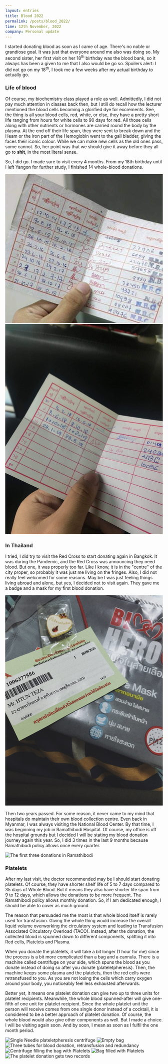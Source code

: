 ```yaml
---
layout: entries
title: Blood 2022
permalink: /posts/blood_2022/
time: 12th November, 2022
company: Personal update
---
```



I started donating blood as soon as I came of age. There's no noble or grandiose goal. It was just that everyone around me also was doing so. My second sister, her first visit on her 18<sup>th</sup> birthday was the blood bank, so it always has been a given to me that I also would be go so. Spoilers alert: I did not go on my 18<sup>th</sup>, I took me a few weeks after my actual birthday to actually go. <span />

### Life of blood

Of course, my biochemistry class played a role as well. Admittedly, I did not pay much attention in classes back then, but I still do recall how the lecturer mentioned the blood cells becoming a glorified dye for excrements. See, the thing is all your blood cells, red, white, or else, they have a pretty short life ranging from hours for white cells to 90 days for red. All those cells along with other nutrients or hormones are carried round the body by the plasma. At the end off their life span, they were sent to break down and the Heam or the iron part of the Hemoglobin went to the gall bladder, giving the faces their iconic colour. While we can make new cells as the old ones pass, some cannot. So, her point was that we should give it away before they all go to **shit**, in the most literal sense.

So, I did go. I made sure to visit every 4 months. From my 18th birthday until I left Yangon for further study, I finished 14 whole-blood donations.

<div id="gallery">
	<img src="/assets/photos/blood_mm1.JPG" title="The first ten records" alt="The first ten records"/>
	<img src="/assets/photos/blood_mm2.JPG" title="The last four records in Myanmar" alt="The last four records in Myanmar"/>
</div>

### In Thailand

I tried, I did try to visit the Red Cross to start donating again in Bangkok. It was during the Pandemic, and the Red Cross was announcing they need blood. But one, it was properly too far. Like I know, it is in the "centre" of the city proper, so probably it was just me living on the fringes. Also, I did not really feel welcomed for some reasons. May be I was just feeling things living abroad and alone, but yes, I decided not to visit again. They gave me a badge and a mask for my first blood donation.

<div id="gallery">
	<img src="/assets/photos/blood_th1.JPG" title="A badge, a card and a mask for my first donation in Thailand" alt="A badge, a card and a mask for my first donation in Thailand"/>
</div>

Then two years passed. For some reason, it never came to my mind that hospitals do maintain their own blood collection centre. Even back in Myanmar, I was always visiting the National Blood Center. By that time, I was beginning my job in Ramathibodi Hospital. Of course, my office is off the hospital grounds but I decided I will be stating my blood donation journey again this year. So, I did 3 times in the last 9 months because Ramathibodi policy allows once every quarter.

<div id="gallery">
	<img src="/assets/photos/blood_th3.jpg" title="The first three donations in Ramathibodi" alt="The first three donations in Ramathibodi"/>
</div>

### Platelets

After my last visit, the doctor recommended may be I should start donating platelets. Of course, they have shorter shelf life of 5 to 7 days compared to 35 days of Whole Blood. But it means they also have shorter life span from 9 to 12 days, which allows the donations to be more frequent. The Ramathibodi policy allows monthly donation. So, if I am dedicated enough, I should be able to cover as much ground.

The reason that persuaded me the most is that whole blood itself is rarely used for transfusion. Giving the whole thing would increase the overall liquid volume overworking the circulatory system and leading to Transfusion Associated Circulatory Overload (TACO). Instead, after the donation, the collected blood is spunned down to different components, splitting it into Red cells, Platelets and Plasma. 

When you donate the platelets, it will take a bit longer (1 hour for me) since the process is a bit more complicated than a bag and a cannula. There is a machine called centrifuge on your side, which spuns the blood as you donate instead of doing so after you donate (plateletpheresis). Then, the machine keeps some plasma and the platelets, then the red cells were retransfused to you. As you are not losing the cells which carry oxygen around your body, you noticeably feel less exhausted afterwards. 

Better yet, it means one platelet donation can give two up to three units for platelet recipients. Meanwhile, the whole blood spunned-after will give one-fifth of one unit for platelet recipient. Since the whole platelet unit the person will receive comes from one single donor instead of a cocktail, it is considered to be a better approach of platelet donation. Of course, the whole blood would also give other components as well. But I made a choice. I will be visiting again soon. And by soon, I mean as soon as I fulfil the one month period.

<div id="gallery">
	<img src="/assets/photos/blood_th5.jpg" title="Single Needle plateletpheresis centrifuge" alt="Single Needle plateletpheresis centrifuge"/>
	<img src="/assets/photos/blood_th6.jpg" title="Empty bag" alt="Empty bag"/>
	<img src="/assets/photos/blood_th7.jpg" title="Three tubes for blood donation, retransfusion and redundancy" alt="Three tubes for blood donation, retransfusion and redundancy"/>
	<img src="/assets/photos/blood_th8.jpg" title="Centrifuge filling the bag with Platelets" alt="Centrifuge filling the bag with Platelets"/>
	<img src="/assets/photos/blood_th9.jpg" title="Bag filled with Platelets" alt="Bag filled with Platelets"/>
	<img src="/assets/photos/blood_th4.jpg" title="The platelet donation gets two records" alt="The platelet donation gets two records"/>
</div>

